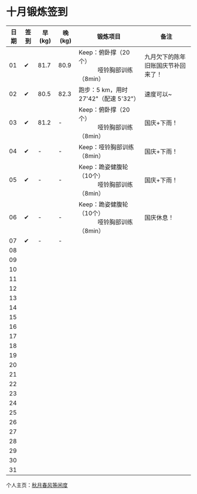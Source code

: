 # 十月锻炼签到

| 日期 | 签到 | 早(kg) | 晚(kg) | 锻炼项目 | 备注 |
|----|---|---|---|---|---|
| 01 | ✔ | 81.7 | 80.9 | Keep：俯卧撑（20个）<br> &nbsp;&nbsp;&nbsp;&nbsp;&nbsp;&nbsp;&nbsp;&nbsp;&nbsp;&nbsp;&nbsp;&nbsp;哑铃胸部训练（8min） | 九月欠下的陈年旧账国庆节补回来了！ |
| 02 | ✔ | 80.5 | 82.3 | 跑步：5 km，用时 27'42"（配速 5'32"） | 速度可以~ |
| 03 | ✔ | 81.2 | - | Keep：俯卧撑（20个）<br> &nbsp;&nbsp;&nbsp;&nbsp;&nbsp;&nbsp;&nbsp;&nbsp;&nbsp;&nbsp;&nbsp;&nbsp;哑铃胸部训练（8min） | 国庆+下雨！ |
| 04 | ✔ | - | - | Keep：哑铃胸部训练（8min） | 国庆+下雨！ |
| 05 | ✔ | - | - | Keep：跪姿健腹轮（10个）<br> &nbsp;&nbsp;&nbsp;&nbsp;&nbsp;&nbsp;&nbsp;&nbsp;&nbsp;&nbsp;&nbsp;&nbsp;哑铃胸部训练（8min） | 国庆+下雨！ |
| 06 | ✔ | - | - | Keep：跪姿健腹轮（10个）<br> &nbsp;&nbsp;&nbsp;&nbsp;&nbsp;&nbsp;&nbsp;&nbsp;&nbsp;&nbsp;&nbsp;&nbsp;哑铃胸部训练（8min） | 国庆休息！ |
| 07 | ✔ | - | - |  |  |
| 08 |  |  |  |  |  |
| 09 |  |  |  |  |  |
| 10 |  |  |  |  |  |
| 11 |  |  |  |  |  |
| 12 |  |  |  |  |  |
| 13 |  |  |  |  |  |
| 14 |  |  |  |  |  |
| 15 |  |  |  |  |  |
| 16 |  |  |  |  |  |
| 17 |  |  |  |  |  |
| 18 |  |  |  |  |  |
| 19 |  |  |  |  |  |
| 20 |  |  |  |  |  |
| 21 |  |  |  |  |  |
| 22 |  |  |  |  |  |
| 23 |  |  |  |  |  |
| 24 |  |  |  |  |  |
| 25 |  |  |  |  |  |
| 26 |  |  |  |  |  |
| 27 |  |  |  |  |  |
| 28 |  |  |  |  |  |
| 29 |  |  |  |  |  |
| 30 |  |  |  |  |  |
| 31 |  |  |  |  |  |

个人主页：<a href="http://renkaigis.com/" target="_blank">秋月春风等闲度</a>
